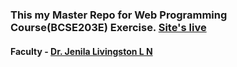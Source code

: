 ### This my Master Repo for Web Programming Course(BCSE203E) Exercise.  [Site's live](https://rk18113.github.io/BCSE203E-Exercise-map/)
#### Faculty - [Dr. Jenila Livingston L N](https://chennai.vit.ac.in/member/dr-jenila-livingston-l-m/) 
